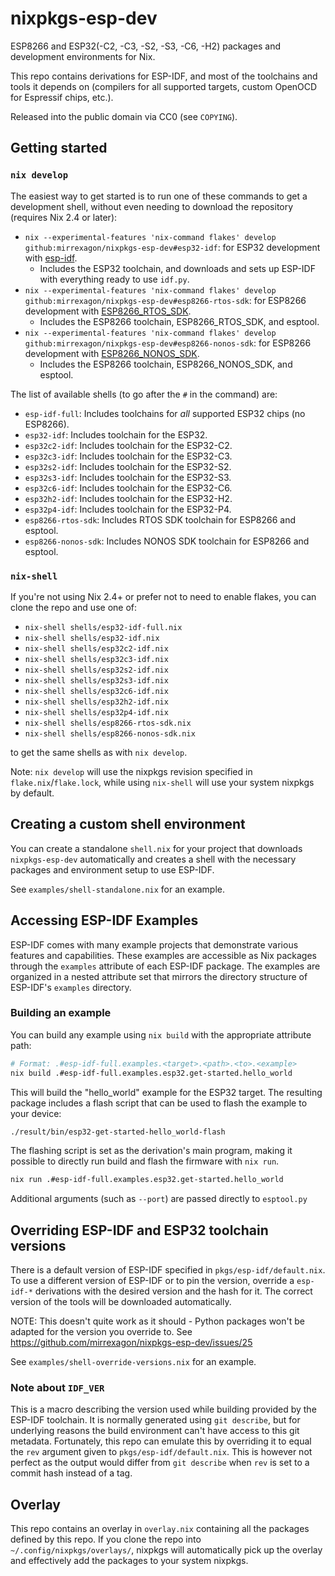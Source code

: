 # nixpkgs-esp-dev
ESP8266 and ESP32(-C2, -C3, -S2, -S3, -C6, -H2) packages and development environments for Nix.

This repo contains derivations for ESP-IDF, and most of the toolchains and tools it depends on (compilers for all supported targets, custom OpenOCD for Espressif chips, etc.).

Released into the public domain via CC0 (see `COPYING`).


## Getting started
### `nix develop`
The easiest way to get started is to run one of these commands to get a development shell, without even needing to download the repository (requires Nix 2.4 or later):

- `nix --experimental-features 'nix-command flakes' develop github:mirrexagon/nixpkgs-esp-dev#esp32-idf`: for ESP32 development with [esp-idf](https://github.com/espressif/esp-idf).
    - Includes the ESP32 toolchain, and downloads and sets up ESP-IDF with everything ready to use `idf.py`.
- `nix --experimental-features 'nix-command flakes' develop github:mirrexagon/nixpkgs-esp-dev#esp8266-rtos-sdk`: for ESP8266 development with [ESP8266_RTOS_SDK](https://github.com/espressif/ESP8266_RTOS_SDK).
    - Includes the ESP8266 toolchain, ESP8266_RTOS_SDK, and esptool.
- `nix --experimental-features 'nix-command flakes' develop github:mirrexagon/nixpkgs-esp-dev#esp8266-nonos-sdk`: for ESP8266 development with [ESP8266_NONOS_SDK](https://github.com/espressif/ESP8266_NONOS_SDK).
    - Includes the ESP8266 toolchain, ESP8266_NONOS_SDK, and esptool.

The list of available shells (to go after the `#` in the command) are:

- `esp-idf-full`: Includes toolchains for _all_ supported ESP32 chips (no ESP8266).
- `esp32-idf`: Includes toolchain for the ESP32.
- `esp32c2-idf`: Includes toolchain for the ESP32-C2.
- `esp32c3-idf`: Includes toolchain for the ESP32-C3.
- `esp32s2-idf`: Includes toolchain for the ESP32-S2.
- `esp32s3-idf`: Includes toolchain for the ESP32-S3.
- `esp32c6-idf`: Includes toolchain for the ESP32-C6.
- `esp32h2-idf`: Includes toolchain for the ESP32-H2.
- `esp32p4-idf`: Includes toolchain for the ESP32-P4.
- `esp8266-rtos-sdk`: Includes RTOS SDK toolchain for ESP8266 and esptool.
- `esp8266-nonos-sdk`: Includes NONOS SDK toolchain for ESP8266 and esptool.

### `nix-shell`
If you're not using Nix 2.4+ or prefer not to need to enable flakes, you can clone the repo and use one of:

- `nix-shell shells/esp32-idf-full.nix`
- `nix-shell shells/esp32-idf.nix`
- `nix-shell shells/esp32c2-idf.nix`
- `nix-shell shells/esp32c3-idf.nix`
- `nix-shell shells/esp32s2-idf.nix`
- `nix-shell shells/esp32s3-idf.nix`
- `nix-shell shells/esp32c6-idf.nix`
- `nix-shell shells/esp32h2-idf.nix`
- `nix-shell shells/esp32p4-idf.nix`
- `nix-shell shells/esp8266-rtos-sdk.nix`
- `nix-shell shells/esp8266-nonos-sdk.nix`

to get the same shells as with `nix develop`.

Note: `nix develop` will use the nixpkgs revision specified in `flake.nix`/`flake.lock`, while using `nix-shell` will use your system nixpkgs by default.


## Creating a custom shell environment
You can create a standalone `shell.nix` for your project that downloads `nixpkgs-esp-dev` automatically and creates a shell with the necessary packages and environment setup to use ESP-IDF.

See `examples/shell-standalone.nix` for an example.


## Accessing ESP-IDF Examples

ESP-IDF comes with many example projects that demonstrate various features and capabilities. These examples are accessible as Nix packages through the `examples` attribute of each ESP-IDF package. The examples are organized in a nested attribute set that mirrors the directory structure of ESP-IDF's `examples` directory.

### Building an example

You can build any example using `nix build` with the appropriate attribute path:

```bash
# Format: .#esp-idf-full.examples.<target>.<path>.<to>.<example>
nix build .#esp-idf-full.examples.esp32.get-started.hello_world
```

This will build the "hello_world" example for the ESP32 target. The resulting package includes a flash script that can be used to flash the example to your device:

```bash
./result/bin/esp32-get-started-hello_world-flash
```

The flashing script is set as the derivation's main program, making it possible to directly run build and flash the firmware with `nix run`.

```bash
nix run .#esp-idf-full.examples.esp32.get-started.hello_world
```

Additional arguments (such as `--port`) are passed directly to `esptool.py`


## Overriding ESP-IDF and ESP32 toolchain versions
There is a default version of ESP-IDF specified in `pkgs/esp-idf/default.nix`. To use a different version of ESP-IDF or to pin the version, override a `esp-idf-*` derivations with the desired version and the hash for it. The correct version of the tools will be downloaded automatically.

NOTE: This doesn't quite work as it should - Python packages won't be adapted for the version you override to. See https://github.com/mirrexagon/nixpkgs-esp-dev/issues/25

See `examples/shell-override-versions.nix` for an example.

### Note about `IDF_VER`

This is a macro describing the version used while building provided by the ESP-IDF toolchain. It is normally generated using `git describe`, but for underlying reasons the build environment can't have access to this git metadata. Fortunately, this repo can emulate this by overriding it to equal the `rev` argument given to `pkgs/esp-idf/default.nix`. This is however not perfect as the output would differ from `git describe` when `rev` is set to a commit hash instead of a tag.

## Overlay
This repo contains an overlay in `overlay.nix` containing all the packages defined by this repo. If you clone the repo into `~/.config/nixpkgs/overlays/`, nixpkgs will automatically pick up the overlay and effectively add the packages to your system nixpkgs.
